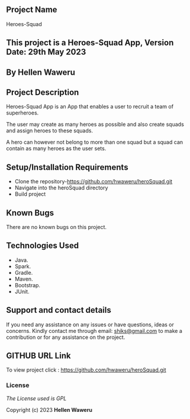 ## Project Name

Heroes-Squad

## This project is a Heroes-Squad App, Version Date: 29th May 2023

## By **Hellen Waweru**

## Project Description
<p>Heroes-Squad App is an App that enables a user to recruit a team of superheroes.</p>

<p>The user may create as many heroes as possible and also create squads and assign heroes to these squads.</p>

<p>A hero can however not belong to more than one squad but a squad can contain as many heroes as the user sets.</p>

## Setup/Installation Requirements

- Clone the repository-https://github.com/hwaweru/heroSquad.git
- Navigate into the heroSquad directory 
- Build project

## Known Bugs

There are no known bugs on this project.

## Technologies Used

* Java.
* Spark. 
* Gradle.
* Maven.
* Bootstrap.
* JUnit.

## Support and contact details

If you need any assistance on any issues or have questions, ideas or concerns. Kindly contact me through email: shiks@gmail.com to make a contribution or for any assistance on the project.

## GITHUB URL Link

To view project click :  https://github.com/hwaweru/heroSquad.git

### License

_The License used is GPL_

Copyright (c) 2023 **Hellen Waweru**